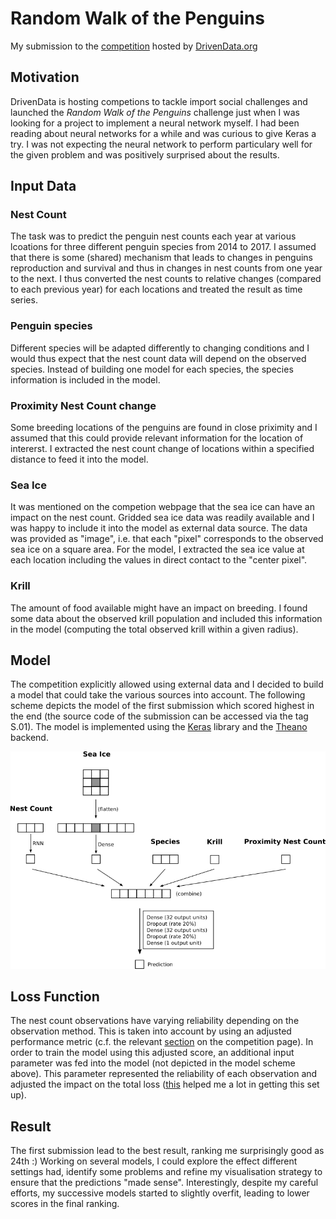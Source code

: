 # Random Walk of the Penguins
My submission to the [competition](https://www.drivendata.org/competitions/47/penguins/) hosted by [DrivenData.org](https://www.drivendata.org)

## Motivation

DrivenData is hosting competions to tackle import social challenges and launched the _Random Walk of the Penguins_ challenge just when I was looking for a project to implement a neural network myself. I had been reading about neural networks for a while and was curious to give Keras a try. I was not expecting the neural network to perform particulary well for the given problem and was positively surprised about the results.

## Input Data

### Nest Count
The task was to predict the penguin nest counts each year at various lcoations for three different penguin species from 2014 to 2017. I assumed that there is some (shared) mechanism that leads to changes in penguins reproduction and survival and thus in changes in nest counts from one year to the next. I thus converted the nest counts to relative changes (compared to each previous year) for each locations and treated the result as time series.

### Penguin species
Different species will be adapted differently to changing conditions and I would thus expect that the nest count data will depend on the observed species. Instead of building one model for each species, the species information is included in the model.

### Proximity Nest Count change
Some breeding locations of the penguins are found in close priximity and I assumed that this could provide relevant information for the location of intererst. I extracted the nest count change of locations within a specified distance to feed it into the model.

### Sea Ice
It was mentioned on the competion webpage that the sea ice can have an impact on the nest count. Gridded sea ice data was readily available and I was happy to include it into the model as external data source. The data was provided as "image", i.e. that each "pixel" corresponds to the observed sea ice on a square area. For the model, I extracted the sea ice value at each location including the values in direct contact to the "center pixel".

### Krill
The amount of food available might have an impact on breeding. I found some data about the observed krill population and included this information in the model (computing the total observed krill within a given radius). 

## Model

The competition explicitly allowed using external data and I decided to build a model that could take the various sources into account. The following scheme depicts the model of the first submission which scored highest in the end (the source code of the submission can be accessed via the tag S.01). The model is implemented using the [Keras](https://keras.io) library and the [Theano](http://deeplearning.net/software/theano/) backend.

![Model Scheme](Random-Walk-Of-The-Penguins-Model.png)


## Loss Function
The nest count observations have varying reliability depending on the observation method. This is taken into account by using an adjusted performance metric (c.f. the relevant [section](https://www.drivendata.org/competitions/47/penguins/page/89/) on the competition page). In order to train the model using this adjusted score, an additional input parameter was fed into the model (not depicted in the model scheme above). This parameter represented the reliability of each observation and adjusted the impact on the total loss ([this](https://github.com/fchollet/keras/issues/2121) helped me a lot in getting this set up).

## Result

The first submission lead to the best result, ranking me surprisingly good as 24th :) 
Working on several models, I could explore the effect different settings had, identify some problems and refine my visualisation strategy to ensure that the predictions "made sense". Interestingly, despite my careful efforts, my successive models started to slightly overfit, leading to lower scores in the final ranking.
